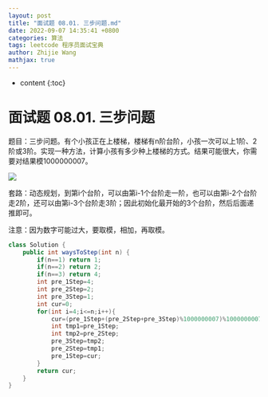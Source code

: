 ```yaml
---
layout: post
title: "面试题 08.01. 三步问题.md"
date: 2022-09-07 14:35:41 +0800
categories: 算法
tags: leetcode 程序员面试宝典
author: Zhijie Wang
mathjax: true
---
```



* content
{:toc}














# 面试题 08.01. 三步问题

题目：三步问题。有个小孩正在上楼梯，楼梯有n阶台阶，小孩一次可以上1阶、2阶或3阶。实现一种方法，计算小孩有多少种上楼梯的方式。结果可能很大，你需要对结果模1000000007。



![](D:/下载/youdaonote-pull-master/youdaonote-pull-master/youdaonote/youdaonote-images/WEBRESOURCE110f5f8bb62c7960c50fdee85afac091.jpeg)

套路：动态规划，到第i个台阶，可以由第i-1个台阶走一阶，也可以由第i-2个台阶走2阶，还可以由第i-3个台阶走3阶；因此初始化最开始的3个台阶，然后后面递推即可。

注意：因为数字可能过大，要取模，相加，再取模。

```java
class Solution {
    public int waysToStep(int n) {
        if(n==1) return 1;
        if(n==2) return 2;
        if(n==3) return 4;
        int pre_1Step=4;
        int pre_2Step=2;
        int pre_3Step=1;
        int cur=0;
        for(int i=4;i<=n;i++){
            cur=(pre_1Step+(pre_2Step+pre_3Step)%1000000007)%1000000007;
            int tmp1=pre_1Step;
            int tmp2=pre_2Step;
            pre_3Step=tmp2;
            pre_2Step=tmp1;
            pre_1Step=cur;
        }
        return cur;
    }
}
```

